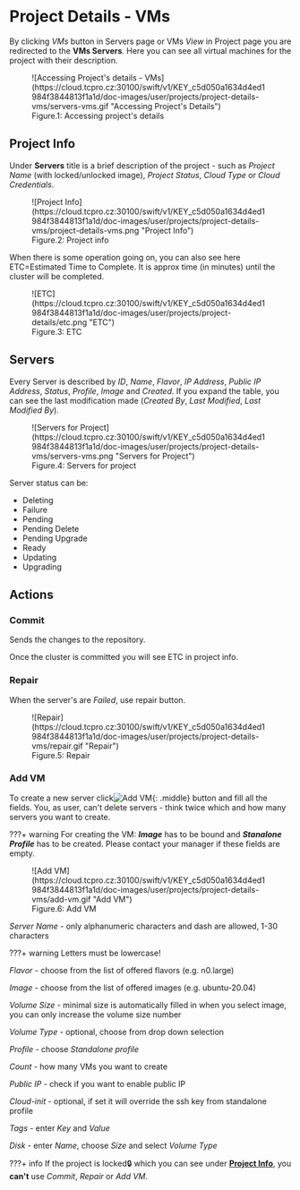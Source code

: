 # **Project Details - VMs**

By clicking *VMs* button in Servers page or VMs *View* in Project page you are redirected to the **VMs Servers**. Here you can see all virtual machines for the project with their description.

<figure markdown>
  ![Accessing Project's details - VMs](https://cloud.tcpro.cz:30100/swift/v1/KEY_c5d050a1634d4ed1984f3844813f1a1d/doc-images/user/projects/project-details-vms/servers-vms.gif "Accessing Project's Details")
  <figcaption>Figure.1: Accessing project's details</figcaption>
</figure>

## **Project Info**

Under **Servers** title is a brief description of the project - such as *Project Name* (with locked/unlocked image), *Project Status*, *Cloud Type* or *Cloud Credentials*.

<figure markdown>
  ![Project Info](https://cloud.tcpro.cz:30100/swift/v1/KEY_c5d050a1634d4ed1984f3844813f1a1d/doc-images/user/projects/project-details-vms/project-details-vms.png "Project Info")
  <figcaption>Figure.2: Project info</figcaption>
</figure>

When there is some operation going on, you can also see here ETC=Estimated Time to Complete. It is approx time (in minutes) until the cluster will be completed.

<figure markdown>
  ![ETC](https://cloud.tcpro.cz:30100/swift/v1/KEY_c5d050a1634d4ed1984f3844813f1a1d/doc-images/user/projects/project-details/etc.png "ETC")
  <figcaption>Figure.3: ETC</figcaption>
</figure>

## **Servers**

Every Server is described by *ID*, *Name*, *Flavor*, *IP Address*, *Public IP Address*, *Status*, *Profile*, *Image* and *Created*. If you expand the table, you can see the last modification made (*Created By*, *Last Modified*, *Last Modified By*).

<figure markdown>
  ![Servers for Project](https://cloud.tcpro.cz:30100/swift/v1/KEY_c5d050a1634d4ed1984f3844813f1a1d/doc-images/user/projects/project-details-vms/servers-vms.png "Servers for Project")
  <figcaption>Figure.4: Servers for project</figcaption>
</figure>

Server status can be:

* Deleting
* Failure
* Pending
* Pending Delete
* Pending Upgrade
* Ready
* Updating
* Upgrading

## **Actions**

### **Commit**

Sends the changes to the repository.

Once the cluster is committed you will see ETC in project info.

### **Repair**

When the server's are *Failed*, use repair button.

<figure markdown>
  ![Repair](https://cloud.tcpro.cz:30100/swift/v1/KEY_c5d050a1634d4ed1984f3844813f1a1d/doc-images/user/projects/project-details-vms/repair.gif "Repair")
  <figcaption>Figure.5: Repair</figcaption>
</figure>

### **Add VM**

To create a new server click![Add VM](https://cloud.tcpro.cz:30100/swift/v1/KEY_c5d050a1634d4ed1984f3844813f1a1d/doc-images/user/projects/project-details-vms/add-vm-btn.png){: .middle} button and fill all the fields. You, as user, can't delete servers - think twice which and how many servers you want to create.

???+ warning
	For creating the VM: ***Image*** has to be bound and ***Stanalone Profile*** has to be created. Please contact your manager if these fields are empty.

<figure markdown>
  ![Add VM](https://cloud.tcpro.cz:30100/swift/v1/KEY_c5d050a1634d4ed1984f3844813f1a1d/doc-images/user/projects/project-details-vms/add-vm.gif "Add VM")
  <figcaption>Figure.6: Add VM</figcaption>
</figure>

*Server Name* - only alphanumeric characters and dash are allowed, 1-30 characters

???+ warning
	Letters must be lowercase!

*Flavor* - choose from the list of offered flavors (e.g. n0.large)

*Image* - choose from the list of offered images (e.g. ubuntu-20.04)

*Volume Size* - minimal size is automatically filled in when you select image, you can only increase the volume size number

*Volume Type* - optional, choose from drop down selection

*Profile* - choose *Standalone profile*

*Count* - how many VMs you want to create

*Public IP* - check if you want to enable public IP

*Cloud-init* - optional, if set it will override the ssh key from standalone profile

*Tags* - enter *Key* and *Value*

*Disk* - enter *Name*, choose *Size* and select *Volume Type*

???+ info
	If the project is locked:lock: which you can see under [**Project Info**](../project-details-k8s/#project-info), you **can't** use *Commit*, *Repair* or *Add VM*.
